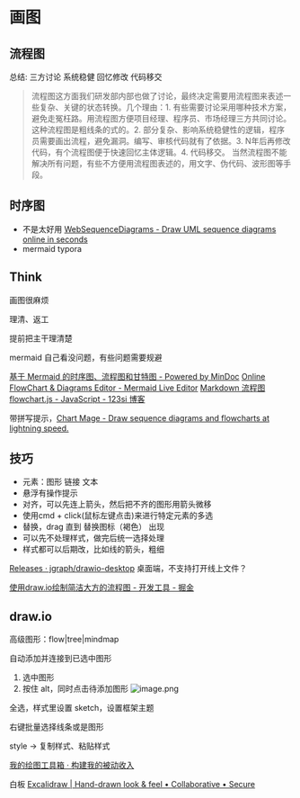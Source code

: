 # 画图

## 流程图

总结: 三方讨论 系统稳健 回忆修改 代码移交

> 流程图这方面我们研发部内部也做了讨论，最终决定需要用流程图来表述一些复杂、关键的状态转换。几个理由：1. 有些需要讨论采用哪种技术方案，避免走冤枉路。用流程图方便项目经理、程序员、市场经理三方共同讨论。这种流程图是粗线条的式的。2. 部分复杂、影响系统稳健性的逻辑，程序员需要画出流程，避免漏洞。编写、审核代码就有了依据。3. N年后再修改代码，有个流程图便于快速回忆主体逻辑。4. 代码移交。 当然流程图不能解决所有问题，有些不方便用流程图表述的，用文字、伪代码、波形图等手段。

## 时序图
- 不是太好用 [WebSequenceDiagrams - Draw UML sequence diagrams online in seconds](https://www.websequencediagrams.com/)
- mermaid typora

## Think

画图很麻烦

理清、返工

提前把主干理清楚

mermaid 自己看没问题，有些问题需要规避

[基于 Mermaid 的时序图、流程图和甘特图 - Powered by MinDoc](https://www.iminho.me/wiki/docs/mindoc/mermaid.md)
[Online FlowChart & Diagrams Editor - Mermaid Live Editor](https://mermaidjs.github.io/mermaid-live-editor/#/edit/eyJjb2RlIjoiZ3JhcGggVERcbkFbQ2hyaXN0bWFzXSAtLT58R2V0IG1vbmV5fCBCKEdvIHNob3BwaW5nKVxuQiAtLT4gQ3tMZXQgbWUgdGhpbmt9XG5DIC0tPnxPbmV8IERbTGFwdG9wXVxuQyAtLT58VHdvfCBFW2lQaG9uZV1cbkMgLS0-fFRocmVlfCBGW2ZhOmZhLWNhciBDYXJdXG4iLCJtZXJtYWlkIjp7InRoZW1lIjoiZGVmYXVsdCJ9fQ)
[Markdown 流程图 flowchart.js - JavaScript - 123si 博客](https://www.123si.org/javascript/article/markdown-flow-chart-flowchart-js/)

带拼写提示，[Chart Mage - Draw sequence diagrams and flowcharts at lightning speed.](http://chartmage.com/index.html)

## 技巧

- 元素：图形 链接 文本
- 悬浮有操作提示
- 对齐，可以先连上箭头，然后把不齐的图形用箭头微移
- 使用cmd + click(鼠标左键点击)来进行特定元素的多选
- 替换，drag 直到 替换图标（褐色） 出现
- 可以先不处理样式，做完后统一选择处理
- 样式都可以后期改，比如线的箭头，粗细

[Releases · jgraph/drawio-desktop](https://github.com/jgraph/drawio-desktop/releases)
桌面端，不支持打开线上文件？


[使用draw.io绘制简洁大方的流程图 - 开发工具 - 掘金](https://juejin.im/entry/5acc5205f265da2391487073)

## draw.io

高级图形：flow|tree|mindmap

自动添加并连接到已选中图形
1. 选中图形
2. 按住 alt，同时点击待添加图形
![image.png](http://ww1.sinaimg.cn/mw690/4e5d3ea7ly1h0fjgqljw7j20z80g2aeg.jpg)

全选，样式里设置 sketch，设置框架主题

右键批量选择线条或是图形

style -> 复制样式、粘贴样式

[我的绘图工具箱 · 构建我的被动收入](https://www.bmpi.dev/self/my-drawing-toolbox/)

白板
[Excalidraw | Hand-drawn look & feel • Collaborative • Secure](https://excalidraw.com/)

